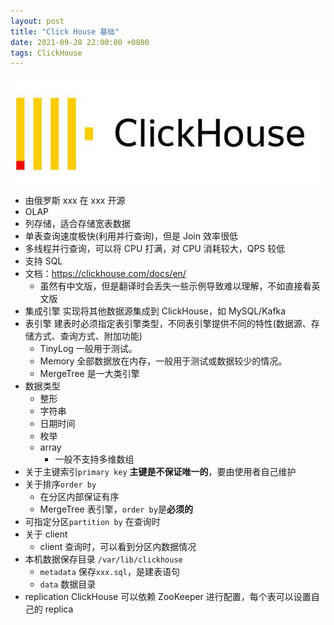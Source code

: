 ```yaml
---
layout: post
title: "Click House 基础"
date: 2021-09-28 22:00:00 +0800
tags: ClickHouse
---
```


![ClickHouse](/assets/images/2021-09-28-ClickHouse_Basic_1.png)

- 由俄罗斯 xxx 在 xxx 开源
- OLAP
- 列存储，适合存储宽表数据
- 单表查询速度极快(利用并行查询)，但是 Join 效率很低
- 多线程并行查询，可以将 CPU 打满，对 CPU 消耗较大，QPS 较低
- 支持 SQL
- 文档：https://clickhouse.com/docs/en/
  - 虽然有中文版，但是翻译时会丢失一些示例导致难以理解，不如直接看英文版
- 集成引擎
  实现将其他数据源集成到 ClickHouse，如 MySQL/Kafka
- 表引擎
  建表时必须指定表引擎类型，不同表引擎提供不同的特性(数据源、存储方式、查询方式、附加功能)
  - TinyLog
    一般用于测试。
  - Memory
    全部数据放在内存，一般用于测试或数据较少的情况。
  - MergeTree
    是一大类引擎
- 数据类型
  - 整形
  - 字符串
  - 日期时间
  - 枚举
  - array
    - 一般不支持多维数组
- 关于主键索引`primary key`
  **主键是不保证唯一的**，要由使用者自己维护
- 关于排序`order by`
  - 在分区内部保证有序
  - MergeTree 表引擎，`order by`是**必须的**
- 可指定分区`partition by`
  在查询时
- 关于 client
  - client 查询时，可以看到分区内数据情况
- 本机数据保存目录 `/var/lib/clickhouse`
  - `metadata`
    保存`xxx.sql`，是建表语句
  - `data`
    数据目录
- replication
  ClickHouse 可以依赖 ZooKeeper 进行配置，每个表可以设置自己的 replica

